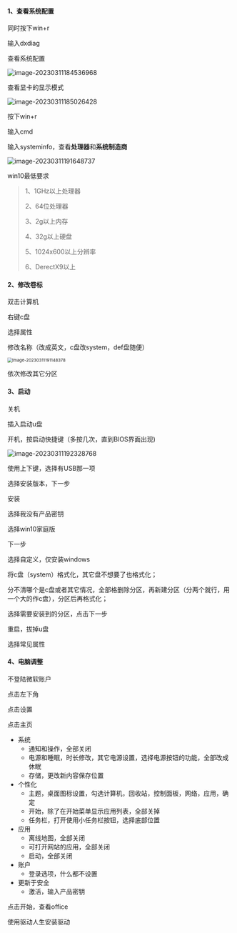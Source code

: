 #### 1、查看系统配置

同时按下win+r

输入dxdiag

查看系统配置

![image-20230311184536968](https://ningct.oss-cn-hangzhou.aliyuncs.com/image-20230311184536968.png)

查看显卡的显示模式

![image-20230311185026428](https://ningct.oss-cn-hangzhou.aliyuncs.com/image-20230311185026428.png)

按下win+r

输入cmd

输入systeminfo，查看**处理器**和**系统制造商**

![image-20230311191648737](https://ningct.oss-cn-hangzhou.aliyuncs.com/image-20230311191648737.png)

win10最低要求

> 1、1GHz以上处理器
>
> 2、64位处理器
>
> 3、2g以上内存
>
> 4、32g以上硬盘
>
> 5、1024x600以上分辨率
>
> 6、DerectX9以上



#### 2、修改卷标

双击计算机

右键c盘

选择属性

修改名称（改成英文，c盘改system，def盘随便）

<img src="https://ningct.oss-cn-hangzhou.aliyuncs.com/image-20230311191148378.png" alt="image-20230311191148378" style="zoom:67%;" />

依次修改其它分区



#### 3、启动

关机

插入启动u盘

开机，按启动快捷键（多按几次，直到BIOS界面出现)

![image-20230311192328768](https://ningct.oss-cn-hangzhou.aliyuncs.com/image-20230311192328768.png)

使用上下键，选择有USB那一项

选择安装版本，下一步

安装

选择我没有产品密钥

选择win10家庭版

下一步

选择自定义，仅安装windows

将c盘（system）格式化，其它盘不想要了也格式化；

分不清哪个是c盘或者其它情况，全部格删除分区，再新建分区（分两个就行，用一个大的作c盘），分区后再格式化；

选择需要安装到的分区，点击下一步

重启，拔掉u盘

选择常见属性



#### 4、电脑调整

不登陆微软账户

点击左下角

点击设置

点击主页

+ 系统
  + 通知和操作，全部关闭
  + 电源和睡眠，时长修改，其它电源设置，选择电源按钮的功能，全部改成休眠
  + 存储，更改新内容保存位置
+ 个性化
  + 主题，桌面图标设置，勾选计算机，回收站，控制面板，网络，应用，确定
  + 开始，除了在开始菜单显示应用列表，全部关掉
  + 任务栏，打开使用小任务栏按钮，选择底部位置
+ 应用
  + 离线地图，全部关闭
  + 可打开网站的应用，全部关闭
  + 启动，全部关闭
+ 账户
  + 登录选项，什么都不设置
+ 更新于安全
  + 激活，输入产品密钥

点击开始，查看office

使用驱动人生安装驱动

